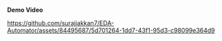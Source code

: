 **Demo Video**

https://github.com/surajjakkan7/EDA-Automator/assets/84495687/5d701264-1dd7-43f1-95d3-c98099e364d9


